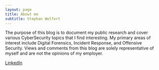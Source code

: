 ```yaml
---
layout: page
title: About me
subtitle: Stephan Wolfert
---
```


The purpose of this blog is to document my public research and cover various CyberSecurity topics that I find interesting. My primary areas of interest include Digital Forensics, Incident Response, and Offensive Security. Views and comments from this blog are solely representative of myself and are not the opinions of my employer.

[LinkedIn](https://www.linkedin.com/in/stephan-w-38177937/)